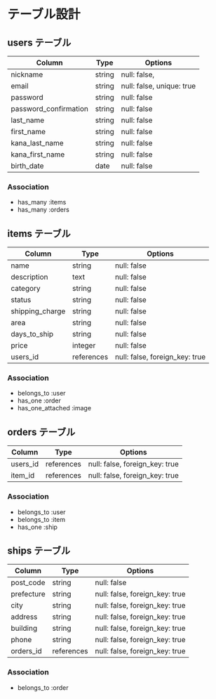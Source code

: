 # テーブル設計

## users テーブル

| Column                | Type   | Options                   |
| --------------------- | ------ | ------------------------- |
| nickname              | string | null: false,              |
| email                 | string | null: false, unique: true |
| password              | string | null: false               |
| password_confirmation | string | null: false               |
| last_name             | string | null: false               |
| first_name            | string | null: false               |
| kana_last_name        | string | null: false               |
| kana_first_name       | string | null: false               |
| birth_date            | date   | null: false               |

### Association
- has_many :items
- has_many :orders


## items テーブル

| Column          | Type       | Options                        |
| --------------- | ---------- | ------------------------------ |
| name            | string     | null: false                    |
| description     | text       | null: false                    |
| category        | string     | null: false                    |
| status          | string     | null: false                    |
| shipping_charge | string     | null: false                    |
| area            | string     | null: false                    |
| days_to_ship    | string     | null: false                    |
| price           | integer    | null: false                    |
| users_id        | references | null: false, foreign_key: true |

### Association
- belongs_to :user
- has_one :order
- has_one_attached :image



## orders テーブル

| Column     | Type       | Options                        |
| ---------- | ---------- | ------------------------------ |
| users_id   | references | null: false, foreign_key: true |
| item_id    | references | null: false, foreign_key: true |

### Association
- belongs_to :user
- belongs_to :item
- has_one :ship



## ships テーブル

| Column     | Type       | Options                        |
| ---------- | ---------- | ------------------------------ |
| post_code  | string     | null: false                    |
| prefecture | string     | null: false, foreign_key: true |
| city       | string     | null: false, foreign_key: true |
| address    | string     | null: false, foreign_key: true |
| building   | string     | null: false, foreign_key: true |
| phone      | string     | null: false, foreign_key: true |
| orders_id  | references | null: false, foreign_key: true |

### Association
- belongs_to :order